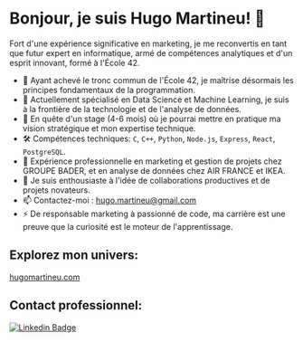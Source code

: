 # Bonjour, je suis Hugo Martineu! 👋

Fort d'une expérience significative en marketing, je me reconvertis en tant que futur expert en informatique, armé de compétences analytiques et d'un esprit innovant, formé à l'École 42.

- 🔭 Ayant achevé le tronc commun de l'École 42, je maîtrise désormais les principes fondamentaux de la programmation.
- 🌱 Actuellement spécialisé en Data Science et Machine Learning, je suis à la frontière de la technologie et de l'analyse de données.
- 👯 En quête d'un stage (4-6 mois) où je pourrai mettre en pratique ma vision stratégique et mon expertise technique.
- 🛠️ Compétences techniques: `C`, `C++`, `Python`, `Node.js`, `Express`, `React`, `PostgreSQL`.
- 💼 Expérience professionnelle en marketing et gestion de projets chez GROUPE BADER, et en analyse de données chez AIR FRANCE et IKEA.
- 🤝 Je suis enthousiaste à l'idée de collaborations productives et de projets novateurs.
- 📫 Contactez-moi : hugo.martineu@gmail.com
- ⚡ De responsable marketing à passionné de code, ma carrière est une preuve que la curiosité est le moteur de l'apprentissage.

## Explorez mon univers:
[hugomartineu.com](https://hugomartineu.com/)

## Contact professionnel:
[![Linkedin Badge](https://img.shields.io/badge/-LinkedIn-blue?style=flat-square&logo=LinkedIn&logoColor=white&link=https://www.linkedin.com/in/hugomartineu/)](https://www.linkedin.com/in/hugomartineu/)
